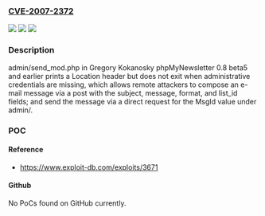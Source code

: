### [CVE-2007-2372](https://cve.mitre.org/cgi-bin/cvename.cgi?name=CVE-2007-2372)
![](https://img.shields.io/static/v1?label=Product&message=n%2Fa&color=blue)
![](https://img.shields.io/static/v1?label=Version&message=n%2Fa&color=blue)
![](https://img.shields.io/static/v1?label=Vulnerability&message=n%2Fa&color=brighgreen)

### Description

admin/send_mod.php in Gregory Kokanosky phpMyNewsletter 0.8 beta5 and earlier prints a Location header but does not exit when administrative credentials are missing, which allows remote attackers to compose an e-mail message via a post with the subject, message, format, and list_id fields; and send the message via a direct request for the MsgId value under admin/.

### POC

#### Reference
- https://www.exploit-db.com/exploits/3671

#### Github
No PoCs found on GitHub currently.

